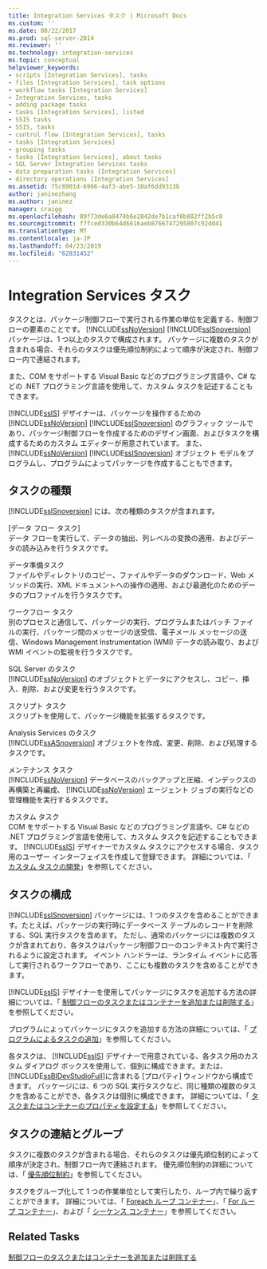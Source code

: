 ```yaml
---
title: Integration Services タスク | Microsoft Docs
ms.custom: ''
ms.date: 08/22/2017
ms.prod: sql-server-2014
ms.reviewer: ''
ms.technology: integration-services
ms.topic: conceptual
helpviewer_keywords:
- scripts [Integration Services], tasks
- files [Integration Services], task options
- workflow tasks [Integration Services]
- Integration Services, tasks
- adding package tasks
- tasks [Integration Services], listed
- SSIS tasks
- SSIS, tasks
- control flow [Integration Services], tasks
- tasks [Integration Services]
- grouping tasks
- tasks [Integration Services], about tasks
- SQL Server Integration Services tasks
- data preparation tasks [Integration Services]
- directory operations [Integration Services]
ms.assetid: 75c8901d-6966-4af3-abe5-10af6dd9313b
author: janinezhang
ms.author: janinez
manager: craigg
ms.openlocfilehash: 89f73de6a8474b6e2842de7b1caf0b882ff2b5c8
ms.sourcegitcommit: f7fced330b64d6616aeb8766747295807c92dd41
ms.translationtype: MT
ms.contentlocale: ja-JP
ms.lasthandoff: 04/23/2019
ms.locfileid: "62831452"
---
```

# <a name="integration-services-tasks"></a>Integration Services タスク
  タスクとは、パッケージ制御フローで実行される作業の単位を定義する、制御フローの要素のことです。  [!INCLUDE[ssNoVersion](../../includes/ssnoversion-md.md)] [!INCLUDE[ssISnoversion](../../includes/ssisnoversion-md.md)] パッケージは、1 つ以上のタスクで構成されます。 パッケージに複数のタスクが含まれる場合、それらのタスクは優先順位制約によって順序が決定され、制御フロー内で連結されます。  
  
 また、COM をサポートする Visual Basic などのプログラミング言語や、C# などの .NET プログラミング言語を使用して、カスタム タスクを記述することもできます。  
  
  [!INCLUDE[ssIS](../../includes/ssis-md.md)] デザイナーは、パッケージを操作するための [!INCLUDE[ssNoVersion](../../includes/ssnoversion-md.md)] [!INCLUDE[ssISnoversion](../../includes/ssisnoversion-md.md)] のグラフィック ツールであり、パッケージ制御フローを作成するためのデザイン画面、およびタスクを構成するためのカスタム エディターが用意されています。 また、 [!INCLUDE[ssNoVersion](../../includes/ssnoversion-md.md)] [!INCLUDE[ssISnoversion](../../includes/ssisnoversion-md.md)] オブジェクト モデルをプログラムし、プログラムによってパッケージを作成することもできます。  
  
## <a name="types-of-tasks"></a>タスクの種類  
 [!INCLUDE[ssISnoversion](../../includes/ssisnoversion-md.md)] には、次の種類のタスクが含まれます。  
  
 [データ フロー タスク]  
 データ フローを実行して、データの抽出、列レベルの変換の適用、およびデータの読み込みを行うタスクです。  
  
 データ準備タスク  
 ファイルやディレクトリのコピー、ファイルやデータのダウンロード、Web メソッドの実行、XML ドキュメントへの操作の適用、および最適化のためのデータのプロファイルを行うタスクです。  
  
 ワークフロー タスク  
 別のプロセスと通信して、パッケージの実行、プログラムまたはバッチ ファイルの実行、パッケージ間のメッセージの送受信、電子メール メッセージの送信、Windows Management Instrumentation (WMI) データの読み取り、および WMI イベントの監視を行うタスクです。  
  
 SQL Server のタスク  
 [!INCLUDE[ssNoVersion](../../includes/ssnoversion-md.md)] のオブジェクトとデータにアクセスし、コピー、挿入、削除、および変更を行うタスクです。  
  
 スクリプト タスク  
 スクリプトを使用して、パッケージ機能を拡張するタスクです。  
  
 Analysis Services のタスク  
 [!INCLUDE[ssASnoversion](../../includes/ssasnoversion-md.md)] オブジェクトを作成、変更、削除、および処理するタスクです。  
  
 メンテナンス タスク  
 [!INCLUDE[ssNoVersion](../../includes/ssnoversion-md.md)] データベースのバックアップと圧縮、インデックスの再構築と再編成、 [!INCLUDE[ssNoVersion](../../includes/ssnoversion-md.md)] エージェント ジョブの実行などの管理機能を実行するタスクです。  
  
 カスタム タスク  
 COM をサポートする Visual Basic などのプログラミング言語や、C# などの .NET プログラミング言語を使用して、カスタム タスクを記述することもできます。 [!INCLUDE[ssIS](../../includes/ssis-md.md)] デザイナーでカスタム タスクにアクセスする場合、タスク用のユーザー インターフェイスを作成して登録できます。 詳細については、「 [カスタム タスクの開発](../extending-packages-custom-objects/task/developing-a-custom-task.md)」を参照してください。  
  
## <a name="configuration-of-tasks"></a>タスクの構成  
 [!INCLUDE[ssISnoversion](../../includes/ssisnoversion-md.md)] パッケージには、1 つのタスクを含めることができます。たとえば、パッケージの実行時にデータベース テーブルのレコードを削除する、SQL 実行タスクを含めます。 ただし、通常のパッケージには複数のタスクが含まれており、各タスクはパッケージ制御フローのコンテキスト内で実行されるように設定されます。 イベント ハンドラーは、ランタイム イベントに応答して実行されるワークフローであり、ここにも複数のタスクを含めることができます。  
  
 [!INCLUDE[ssIS](../../includes/ssis-md.md)] デザイナーを使用してパッケージにタスクを追加する方法の詳細については、「 [制御フローのタスクまたはコンテナーを追加または削除する](add-or-delete-a-task-or-a-container-in-a-control-flow.md)」を参照してください。  
  
 プログラムによってパッケージにタスクを追加する方法の詳細については、「 [プログラムによるタスクの追加](../building-packages-programmatically/adding-tasks-programmatically.md)」を参照してください。  
  
 各タスクは、 [!INCLUDE[ssIS](../../includes/ssis-md.md)] デザイナーで用意されている、各タスク用のカスタム ダイアログ ボックスを使用して、個別に構成できます。または、 [!INCLUDE[ssBIDevStudioFull](../../includes/ssbidevstudiofull-md.md)]に含まれる [プロパティ] ウィンドウから構成できます。 パッケージには、6 つの SQL 実行タスクなど、同じ種類の複数のタスクを含めることができ、各タスクは個別に構成できます。 詳細については、「 [タスクまたはコンテナーのプロパティを設定する](../set-the-properties-of-a-task-or-container.md)」を参照してください。  
  
## <a name="tasks-connections-and-groups"></a>タスクの連結とグループ  
 タスクに複数のタスクが含まれる場合、それらのタスクは優先順位制約によって順序が決定され、制御フロー内で連結されます。 優先順位制約の詳細については、「 [優先順位制約](precedence-constraints.md)」を参照してください。  
  
 タスクをグループ化して 1 つの作業単位として実行したり、ループ内で繰り返すことができます。 詳細については、「 [Foreach ループ コンテナー](foreach-loop-container.md)」、「 [For ループ コンテナー](for-loop-container.md)」、および「 [シーケンス コンテナー](sequence-container.md)」を参照してください。  
  
## <a name="related-tasks"></a>Related Tasks  
 [制御フローのタスクまたはコンテナーを追加または削除する](add-or-delete-a-task-or-a-container-in-a-control-flow.md)  
  
  
